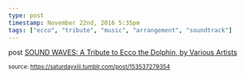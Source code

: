 ```yaml
---
type: post
timestamp: November 22nd, 2016 5:35pm
tags: ["ecco", "tribute", "music", "arrangement", "soundtrack"]
---
```

post
<a href=" https://href.li/?https://soundwavesecco.bandcamp.com/">
    SOUND WAVES: A Tribute to Ecco the Dolphin, by Various Artists</a>
      
      
      
  
<small>source: https://saturdayxiii.tumblr.com/post/153537279354</small>